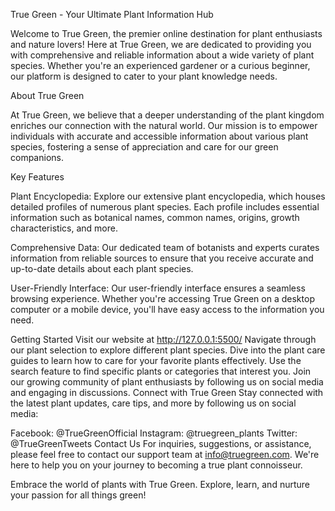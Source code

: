 True Green - Your Ultimate Plant Information Hub

Welcome to True Green, the premier online destination for plant enthusiasts and nature lovers! Here at True Green, we are dedicated to providing you with comprehensive and reliable information about a wide variety of plant species. Whether you're an experienced gardener or a curious beginner, our platform is designed to cater to your plant knowledge needs.

About True Green

At True Green, we believe that a deeper understanding of the plant kingdom enriches our connection with the natural world. Our mission is to empower individuals with accurate and accessible information about various plant species, fostering a sense of appreciation and care for our green companions.

Key Features

Plant Encyclopedia: Explore our extensive plant encyclopedia, which houses detailed profiles of numerous plant species. Each profile includes essential information such as botanical names, common names, origins, growth characteristics, and more.

Comprehensive Data:
 Our dedicated team of botanists and experts curates information from reliable sources to ensure that you receive accurate and up-to-date details about each plant species.

User-Friendly Interface: Our user-friendly interface ensures a seamless browsing experience. Whether you're accessing True Green on a desktop computer or a mobile device, you'll have easy access to the information you need.

Getting Started
Visit our website at http://127.0.0.1:5500/
Navigate through our plant selection to explore different plant species.
Dive into the plant care guides to learn how to care for your favorite plants effectively.
Use the search feature to find specific plants or categories that interest you.
Join our growing community of plant enthusiasts by following us on social media and engaging in discussions.
Connect with True Green
Stay connected with the latest plant updates, care tips, and more by following us on social media:

Facebook: @TrueGreenOfficial
Instagram: @truegreen_plants
Twitter: @TrueGreenTweets
Contact Us
For inquiries, suggestions, or assistance, please feel free to contact our support team at info@truegreen.com. We're here to help you on your journey to becoming a true plant connoisseur.

Embrace the world of plants with True Green. Explore, learn, and nurture your passion for all things green!
